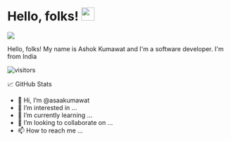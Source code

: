 # Hello, folks! <img src="https://raw.githubusercontent.com/MartinHeinz/MartinHeinz/master/wave.gif" width="30px">

![](https://img.shields.io/badge/<WORD_ON_LEFT>-<WORD_ON_RIGHT>-informational?style=flat&logo=<LOGO_NAME>&logoColor=white&color=2bbc8a)

Hello, folks! 
My name is Ashok Kumawat and I'm a software developer. I'm from India
     
![visitors](https://visitor-badge.glitch.me/badge?page_id=page.id)

📈 GitHub Stats

- 👋 Hi, I’m @asaakumawat
- 👀 I’m interested in ...
- 🌱 I’m currently learning ...
- 💞️ I’m looking to collaborate on ...
- 📫 How to reach me ...

